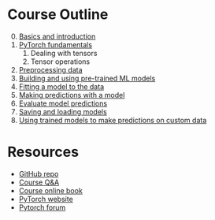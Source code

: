 
# Course Outline

0. [Basics and introduction](./notes.md)
1. [PyTorch fundamentals](./00_pytorch_fundamentals.ipynb)
	1. Dealing with tensors
	2. Tensor operations
2. [Preprocessing data]()
3. [Building and using pre-trained ML models]()
4. [Fitting a model to the data]()
5. [Making predictions with a model]()
6. [Evaluate model predictions]()
7. [Saving and loading models]()
8. [Using trained models to make predictions on custom data]()

# Resources

- [GitHub repo](https://github.com/mrdbourke/pytorch-deep-learning)
- [Course Q&A](https://github.com/mrdbourke/pytorch-deep-learning/discussions)
- [Course online book](https://www.learnpytorch.io)
- [PyTorch website](https://www.pytorch.org)
- [Pytorch forum](https://discuss.pytorch.org/)